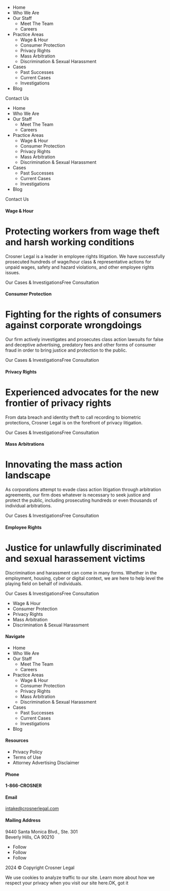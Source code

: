   * Home
  * Who We Are
  * Our Staff
    * Meet The Team
    * Careers
  * Practice Areas
    * Wage & Hour
    * Consumer Protection
    * Privacy Rights
    * Mass Arbitration
    * Discrimination & Sexual Harassment
  * Cases
    * Past Successes
    * Current Cases
    * Investigations
  * Blog



Contact Us

  * Home
  * Who We Are
  * Our Staff
    * Meet The Team
    * Careers
  * Practice Areas
    * Wage & Hour
    * Consumer Protection
    * Privacy Rights
    * Mass Arbitration
    * Discrimination & Sexual Harassment
  * Cases
    * Past Successes
    * Current Cases
    * Investigations
  * Blog



Contact Us

#### Wage & Hour

# Protecting workers from wage theft and harsh working conditions

Crosner Legal is a leader in employee rights litigation. We have successfully prosecuted hundreds of wage/hour class & representative actions for unpaid wages, safety and hazard violations, and other employee rights issues.

Our Cases & InvestigationsFree Consultation

#### Consumer Protection

# Fighting for the rights of consumers against corporate wrongdoings

Our firm actively investigates and prosecutes class action lawsuits for false and deceptive advertising, predatory fees and other forms of consumer fraud in order to bring justice and protection to the public.

Our Cases & InvestigationsFree Consultation

#### Privacy Rights

# Experienced advocates for the new frontier of privacy rights

From data breach and identity theft to call recording to biometric protections, Crosner Legal is on the forefront of privacy litigation.

Our Cases & InvestigationsFree Consultation

#### Mass Arbitrations

# Innovating the mass action landscape

As corporations attempt to evade class action litigation through arbitration agreements, our firm does whatever is necessary to seek justice and protect the public, including prosecuting hundreds or even thousands of individual arbitrations.

Our Cases & InvestigationsFree Consultation

#### Employee Rights

# Justice for unlawfully discriminated and sexual harassement victims

Discrimination and harassment can come in many forms. Whether in the employment, housing, cyber or digital context, we are here to help level the playing field on behalf of individuals.

Our Cases & InvestigationsFree Consultation

  * Wage & Hour
  * Consumer Protection
  * Privacy Rights
  * Mass Arbitration
  * Discrimination & Sexual Harassment



#### Navigate

  * Home
  * Who We Are
  * Our Staff
    * Meet The Team
    * Careers
  * Practice Areas
    * Wage & Hour
    * Consumer Protection
    * Privacy Rights
    * Mass Arbitration
    * Discrimination & Sexual Harassment
  * Cases
    * Past Successes
    * Current Cases
    * Investigations
  * Blog



#### Resources

  * Privacy Policy
  * Terms of Use
  * Attorney Advertising Disclaimer



#### Phone

**1-866-CROSNER**

#### Email

intake@crosnerlegal.com

#### Mailing Address

9440 Santa Monica Blvd., Ste. 301  
Beverly Hills, CA 90210

  * Follow
  * Follow
  * Follow



2024 © Copyright Crosner Legal

We use cookies to analyze traffic to our site. Learn more about how we respect your privacy when you visit our site here.OK, got it
